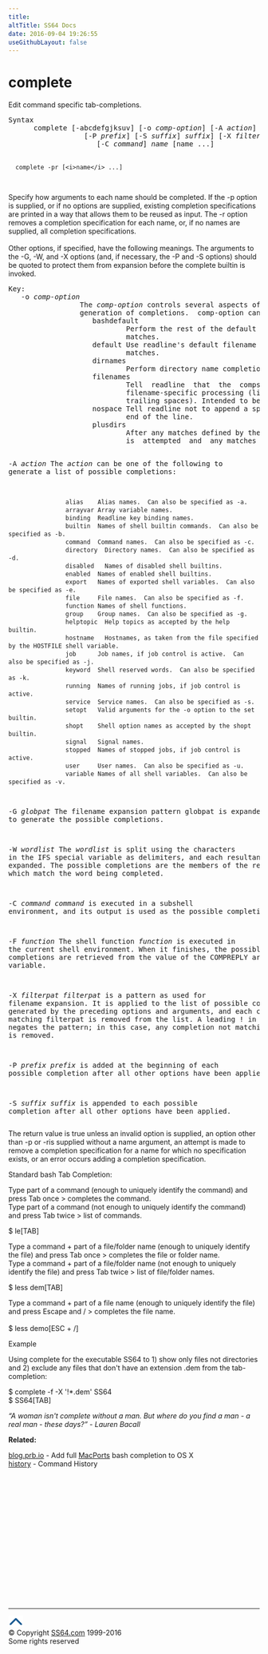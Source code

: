 ```yaml
---
title:
altTitle: SS64 Docs
date: 2016-09-04 19:26:55
useGithubLayout: false
---
```

<!-- #BeginLibraryItem "/Library/head_osx.lbi" --><!-- #EndLibraryItem --><h1>complete</h1> 
<p>Edit command specific tab-completions. </p>
<pre>Syntax
      complete [-abcdefgjksuv] [-o <i>comp-option</i>] [-A <i>action</i>] [-G <i>globpat</i>] [-W <i>wordlist</i>]
                  [-P <i>prefix</i>] [-S <i>suffix</i>] <i>suffix</i>] [-X <i>filterpat</i>] [-F <i>function</i>]
                     [-C <i>command</i>] <i>name</i> [name ...]

      complete -pr [<i>name</i> ...]
</pre>
<p>Specify how arguments to each name should be completed.  If the -p option is supplied,  or  if
no  options  are supplied, existing completion specifications are printed in a way that allows
them to be reused as input.  The -r option removes a completion specification for  each  name,
or, if no names are supplied, all completion specifications.<br>
<br>
Other options, if specified, have the following meanings.  The arguments to the -G, -W, and -X
options  (and,  if  necessary,  the  -P  and -S options) should be quoted to protect them from
expansion before the complete builtin is invoked.</p>
<pre>Key:
   -o <i>comp-option</i>
                 The <i>comp-option</i> controls several aspects of the compspec's behavior beyond the  simple
                 generation of completions.  comp-option can be one of:
                    bashdefault
                            Perform the rest of the default bash completions if the compspec generates no
                            matches.
                    default Use readline's default filename completion if the compspec generates no
                            matches.
                    dirnames
                            Perform directory name completion if the compspec generates no matches.
                    filenames
                            Tell  readline  that  the  compspec generates filenames, so it can perform any
                            filename-specific processing (like adding a slash to directory names or suppressing 
                            trailing spaces). Intended to be used with shell functions.
                    nospace Tell readline not to append a space (the default) to words completed at the
                            end of the line.
                    plusdirs
                            After any matches defined by the compspec are generated, directory name completion
                            is  attempted  and  any matches are added to the results of the other actions.

   -A <i>action</i>
                    The <i>action</i> can be one of the following to generate a list of possible completions:

                    alias    Alias names.  Can also be specified as -a.
                    arrayvar Array variable names.
                    binding  Readline key binding names.
                    builtin  Names of shell builtin commands.  Can also be specified as -b.
                    command  Command names.  Can also be specified as -c.
                    directory  Directory names.  Can also be specified as -d.
                    disabled   Names of disabled shell builtins.
                    enabled  Names of enabled shell builtins.
                    export   Names of exported shell variables.  Can also be specified as -e.
                    file     File names.  Can also be specified as -f.
                    function Names of shell functions.
                    group    Group names.  Can also be specified as -g.
                    helptopic  Help topics as accepted by the help builtin.
                    hostname   Hostnames, as taken from the file specified by the HOSTFILE shell variable.
                    job      Job names, if job control is active.  Can also be specified as -j.
                    keyword  Shell reserved words.  Can also be specified as -k.
                    running  Names of running jobs, if job control is active.
                    service  Service names.  Can also be specified as -s.
                    setopt   Valid arguments for the -o option to the set builtin.
                    shopt    Shell option names as accepted by the shopt builtin.
                    signal   Signal names.
                    stopped  Names of stopped jobs, if job control is active.
                    user     User names.  Can also be specified as -u.
                    variable Names of all shell variables.  Can also be specified as -v.

   -G <i>globpat</i>       The filename expansion pattern globpat is expanded to generate the possible completions.

   -W <i>wordlist</i>      The  <i>wordlist</i> is split using the characters in the IFS special variable as delimiters,
                    and each resultant word is expanded.  The possible completions are the members of the
                    resultant list which match the word being completed.

   -C <i>command</i>       <i>command</i> is executed in a subshell environment, and its output is used as the possible
                    completions.

   -F <i>function</i>      The shell function <i>function</i> is executed in the current shell environment. When it
                    finishes, the possible completions are retrieved from the value of the COMPREPLY array
                    variable.

   -X <i>filterpat</i>     <i>filterpat</i> is a pattern as used for filename expansion.  It is applied to the list of
                    possible  completions  generated by the preceding options and arguments, and each completion
                    matching filterpat is removed from the list.  A leading ! in filterpat negates
                    the pattern; in this case, any completion not matching filterpat is removed.

   -P <i>prefix</i>        <i>prefix</i> is added at the beginning of each possible completion after all other options
                    have been applied.

   -S <i>suffix</i>        <i>suffix</i> is appended to each possible completion after all other options have been
                    applied.
</pre>
<p>The  return  value is true unless an invalid option is supplied, an option other than <span class="code">-p</span> or <span class="code">-r</span>is supplied without a name argument, an attempt is made to remove a  completion  specification
for  a name for which no specification exists, or an error occurs adding a completion specification.</p>
<p>Standard bash Tab Completion:</p>
<p>Type part of a command (enough to uniquely identify the command) and press Tab once &gt; completes the command. <br>
Type part of a command (not enough to uniquely identify the command) and press Tab twice &gt; list of commands.</p>
<p><span class="code">$ le[TAB]</span> </p>
<p>Type a command + part of a file/folder name (enough to uniquely identify the file) and press Tab once &gt; completes the file or folder name. <br>
Type a command + part of a file/folder name (not enough to uniquely identify the file) and press Tab twice &gt;  list of  file/folder names.</p>
<p><span class="code">$ less dem[TAB]</span> </p>
<p>Type a command + part of a file name (enough to uniquely identify the file) and press Escape and <span class="code">/ </span>&gt; completes the file name. <br>
<br>
<span class="code">$ less demo[ESC + /]</span></p>
<p>Example</p>
<p>Using complete for the executable <span class="code">SS64</span> to 1) show only files not directories and 2) exclude any files that don't have an extension <span class="code">.dem</span> from the tab-completion:</p>
<p class="code">$ complete -f -X '!*.dem' SS64<br>
$ SS64[TAB]</p>
<p class="quote"><i>“A woman isn't complete without a man. But where do you find a man - a real man - these days?” - Lauren Bacall </i></p>
<p><b>Related:</b></p>
<p><a href="http://blog.prb.io/getting-bash-completion-magic-on-os-x.html">blog.prb.io</a> - Add full <a href="http://www.macports.org/">MacPorts</a> bash completion to OS X<br>
<a href="history.html">history</a> - Command History</p><!-- #BeginLibraryItem "/Library/foot_osx.lbi" --><p>
<!-- OSX300 -->
<ins class="adsbygoogle" style="display:inline-block;width:300px;height:250px" data-ad-client="ca-pub-6140977852749469" data-ad-slot="1823340303"></ins>
<script>
(adsbygoogle = window.adsbygoogle || []).push({});
</script></p>
<hr>
<div id="bl" class="footer"><a href="complete.html#"><img src="../images/top.png" width="30" height="22" alt="Back to the Top"></a></div>
<div id="br" class="footer, tagline">© Copyright <a href="http://ss64.com/">SS64.com</a> 1999-2016<br>
Some rights reserved</div><!-- #EndLibraryItem -->

